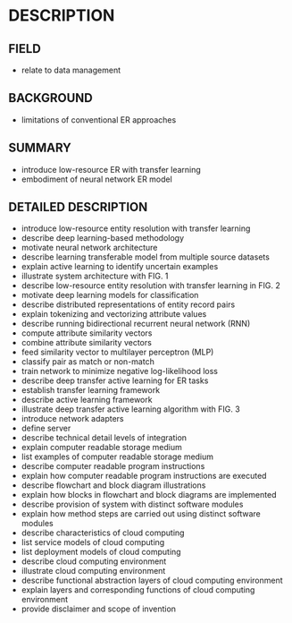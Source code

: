 # DESCRIPTION

## FIELD

- relate to data management

## BACKGROUND

- limitations of conventional ER approaches

## SUMMARY

- introduce low-resource ER with transfer learning
- embodiment of neural network ER model

## DETAILED DESCRIPTION

- introduce low-resource entity resolution with transfer learning
- describe deep learning-based methodology
- motivate neural network architecture
- describe learning transferable model from multiple source datasets
- explain active learning to identify uncertain examples
- illustrate system architecture with FIG. 1
- describe low-resource entity resolution with transfer learning in FIG. 2
- motivate deep learning models for classification
- describe distributed representations of entity record pairs
- explain tokenizing and vectorizing attribute values
- describe running bidirectional recurrent neural network (RNN)
- compute attribute similarity vectors
- combine attribute similarity vectors
- feed similarity vector to multilayer perceptron (MLP)
- classify pair as match or non-match
- train network to minimize negative log-likelihood loss
- describe deep transfer active learning for ER tasks
- establish transfer learning framework
- describe active learning framework
- illustrate deep transfer active learning algorithm with FIG. 3
- introduce network adapters
- define server
- describe technical detail levels of integration
- explain computer readable storage medium
- list examples of computer readable storage medium
- describe computer readable program instructions
- explain how computer readable program instructions are executed
- describe flowchart and block diagram illustrations
- explain how blocks in flowchart and block diagrams are implemented
- describe provision of system with distinct software modules
- explain how method steps are carried out using distinct software modules
- describe characteristics of cloud computing
- list service models of cloud computing
- list deployment models of cloud computing
- describe cloud computing environment
- illustrate cloud computing environment
- describe functional abstraction layers of cloud computing environment
- explain layers and corresponding functions of cloud computing environment
- provide disclaimer and scope of invention

